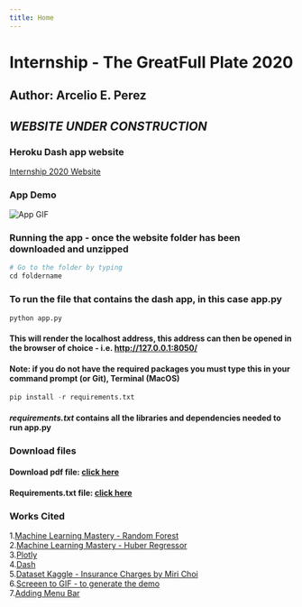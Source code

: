 ```yaml
---
title: Home
---
```

# Internship - The GreatFull Plate 2020  
## Author: Arcelio E. Perez  

## *WEBSITE UNDER CONSTRUCTION*

### Heroku Dash app website  
[Internship 2020 Website](https://my-internship-app.herokuapp.com/) 

### App Demo 
![App GIF](demo/my-dash-app.gif)



### Running the app - once the website folder has been downloaded and unzipped  
```python 
# Go to the folder by typing 
cd foldername 
```  


### To run the file that contains the dash app, in this case **app.py**  
```python
python app.py
```  
#### This will render the localhost address, this address can then be opened in the browser of choice - i.e. http://127.0.0.1:8050/


#### **Note:** if you do not have the required packages you must type this in your command prompt (or Git), Terminal (MacOS)  
```python
pip install -r requirements.txt
```    
#### *requirements.txt* contains all the libraries and dependencies needed to run **app.py**  


### Download files    
#### Download pdf file: <a target = "_blank" href="source/InternshipRequirements.pdf"> click here </a>    
#### Requirements.txt file: <a href="source/requirements.txt" download> click here </a>     


### Works Cited  
1.[Machine Learning Mastery - Random Forest](https://machinelearningmastery.com/random-forest-ensemble-in-python/)  
2.[Machine Learning Mastery - Huber Regressor](https://machinelearningmastery.com/robust-regression-for-machine-learning-in-python/#:~:text=Regression%20is%20a%20modeling%20task,most%20successful%20being%20linear%20regression.)  
3.[Plotly](https://plotly.com/)  
4.[Dash](https://dash.plotly.com/)  
5.[Dataset Kaggle - Insurance Charges by Miri Choi](https://www.kaggle.com/mirichoi0218/insurance)  
6.[Screeen to GIF - to generate the demo](https://www.screentogif.com/)  
7.[Adding Menu Bar](https://dh.obdurodon.org/jekyll.xhtml) 
